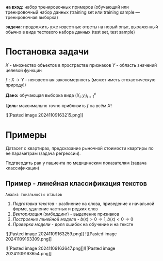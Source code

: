 **на вход:** набор тренировочных примеров (обучающий или
тренировочный набор данных (training set или training sample —
тренировочная выборка)

**задача:** продолжить уже известные ответы на новый опыт, выраженный обычно в виде тестового набора данных (test set, test sample)
# Постановка задачи

$X$ - множество объектов в прострастве признаков
$Y$ - область значений целевой функции

$f:X\to Y$ - неизвестная закономерность (может иметь стохастическую природу!)

**Дано:** обучающая выборка вида ${(X_{i},y_{i})^n_{i=1}}$

**Цель:** максимально точно приблизить $f$ на всём $X$!

![[Pasted image 20241109163215.png]]


# Примеры

Датасет о квартирах, предсказание рыночной стоимости квартиры по ее параметрам (задача регрессии).

Подтвердить рак у пациента по медицинским показателям (задача
классификации)

## Пример - линейная классификация текстов

`Анализ тональности отзывов`

1. *Подготовка текстов* - разбиение на слова, приведение к начальной форме, удаление частных и редких слов
2. *Векторизация* (эмбеддинг) - выделение признаков
3. *Построение линейной модели* - $b(x)>0\to1,b(x)<0\to0$
4. *Проверка модели* - доля ошибок на обучение и на тексте

![[Pasted image 20241109163259.png]] ![[Pasted image 20241109163309.png]]

![[Pasted image 20241109163647.png]]![[Pasted image 20241109163654.png]]

